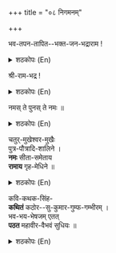 +++
title = "०८ निगमनम्"

+++

भव-तपन-तापित--भक्त-जन-भद्राराम !  

<details><summary>शठकोपः (En)</summary>

Hail to Thee, My Lord, who is the cool and comfortable flower garden for those afflicted by the scorching Sun of SamsAram! When those suffering intensely from the tApams of SamsAram meditate on Your cool and comforting ThirumEni, they gain the soothing anubahavam of residing in a shady and verdant flower garden.

</details>


श्री-राम-भद्र !  

<details><summary>शठकोपः (En)</summary>

Hail to Thee, My Lord, who is helps Your bhakthAs fall in love with Your most auspicious divya MangaLa Vigraham and grant them all soubhAgyams!
</details>


नमस् ते पुनस् ते नमः ॥

<details><summary>शठकोपः (En)</summary>

NamaskArams to You, My Lord of such limitless glories! AdiyEn salutes again and again Your sacred feet and Your SarvEswarathvam! 
</details>


चतुर्-मुखेश्वर-मुखैः  
पुत्र-पौत्रादि-शालिने ।  
**नमः** सीता-समेताय  
**रामाय** गृह-मेधिने ॥

<details><summary>शठकोपः (En)</summary>

AdiyEn's namaskArams to Sri Raamabhadran, who is engaged in the activities associated with GrahasthAsRaama dharmam with His dharma pathni, SitA PirAtti and with His son Brahma and grandson SivA.

Lord Raamachandra has SithA Devi as His dharma Pathni. Brahma is His son and Sivan is his grandson. He performs the duties of a Grahasthan with His family, which extends to all the chEtanams of this world and others. All of us are the children of this divya dampathis. AdiyEn salutes this Lord with the universe and its beings as His kudumbam.

</details>


कवि-कथक-सिंह-  
**कथितं** कठोर--सु-कुमार-गुम्फ-गम्भीरम् ।  
भव-भय-भेषजम् एतत्  
**पठत** महावीर-वैभवं सुधियः ॥

<details><summary>शठकोपः (En)</summary>

Sudhiya: = Oh Men and Women of discriminating intellect! yEthath MahA Veera Vaibhavam = This composition with the name of MahA Veera Vaibhavam about Lord Raama kavi kaTaka simhEna kaTitham = has been created by VedAntha Desikan, the Lion among the assembly of Poets and Logicians ( group of elephants) .

(yEthath) katOra sukumAra gumbha gambheeram = This Sri Sookthi on the glories of Lord Raamachandra has passages consisting of hard and soft padhams, which have deep meanings.

(yEthath) bhava bhaya bhEshajam = This Sri Sookthi is the powerful medicine for destroying the fear about the disease of SamsAram.

In the concluding section of benedictions for the readers of his magnum opus on the “Thanjavur Style” 

many noble messages of Srimath RaamAyaNam, Swamy Desikan identifies himself as a Lion among the group of poets and logicians and states that this composition has many hard and soft padhams mixed together in a majestic manner to house the deep meanings of the Aadhi Kaavyam of Sage Vaalmiki. He points out that those, who fear SamsAric disease will consider Sri Raghuveera Gadhyam as the unfailing medicine for curing that scourge of a disease. They will study Sri Raghuveera Gadhyam, develop bhakthi for Lord Raamabhadran and perform Prapatthi at His sacred feet of this Sarva Loka SaraNyan and Jagath Rakshakan. They will gain Moksha Sukham. Swamy Desikan appeals to those with discriminating intellect to enjoy the Sri Sookthi of Sri MahA Veera Vaibhavam to gain Sathgathi.

</details>